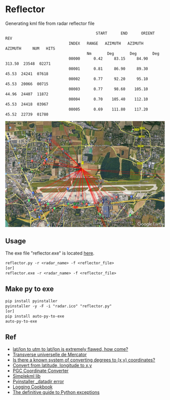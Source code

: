 # Reflector
Generating kml file from radar reflector file

                                            START      END      ORIENT     REV
                                INDEX   RANGE   AZIMUTH   AZIMUTH   AZIMUTH     NUM   HITS
                                        Nm       Deg       Deg       Deg
                                00000      0.42     83.15     84.90    313.50  23548  02271
                                00001      0.81     86.90     89.30     45.53  24241  07618
                                00002      0.77     92.20     95.10     45.53  20066  00715
                                00003      0.77     98.60    105.10     44.96  24407  11872
                                00004      0.70    105.40    112.10     45.53  24418  03967
                                00005      0.69    111.80    117.20     45.52  22739  01780

<p align="middle" ><img src="/images/reflector.png" alt="Reflector map" width="600"></p>


## Usage
The exe file "reflector.exe" is located [here](https://github.com/etigui/reflector/raw/master/output/reflector.exe).

    reflector.py -r <radar_name> -f <reflector_file>
    [or]
    reflector.exe -r <radar_name> -f <reflector_file>

## Make py to exe

    pip install pyinstaller
    pyinstaller -y -F -i "radar.ico" "reflector.py"
    [or]
    pip install auto-py-to-exe
    auto-py-to-exe

## Ref

- [lat/lon to utm to lat/lon is extremely flawed, how come?](https://stackoverflow.com/questions/6778288/lat-lon-to-utm-to-lat-lon-is-extremely-flawed-how-come)
- [Transverse universelle de Mercator](https://fr.wikipedia.org/wiki/Transverse_universelle_de_Mercator)
- [Is there a known system of converting degrees to (x,y) coordinates?](https://forums.tigsource.com/index.php?topic=34039.0)
- [Convert from latitude, longitude to x,y](https://stackoverflow.com/questions/16266809/convert-from-latitude-longitude-to-x-y)
- [PGC Coordinate Converter](https://www.pgc.umn.edu/apps/convert/)
- [Simplekml lib](https://simplekml.readthedocs.io/en/latest/)
- [Pyinstaller _datadir error](https://stackoverflow.com/questions/55824830/i-get-error-no-module-named-pyproj-datadir-after-i-made-py-to-exe-with-py)
- [Logging Cookbook](https://docs.python.org/3/howto/logging-cookbook.html)
- [The definitive guide to Python exceptions](https://julien.danjou.info/python-exceptions-guide/)